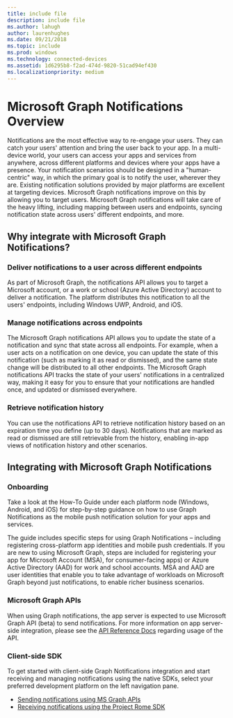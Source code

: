 ```yaml
---
title: include file
description: include file
ms.author: lahugh
author: laurenhughes
ms.date: 09/21/2018
ms.topic: include
ms.prod: windows
ms.technology: connected-devices
ms.assetid: 1d6295b8-f2ad-474d-9820-51cad94ef430
ms.localizationpriority: medium
---
```


# Microsoft Graph Notifications Overview
Notifications are the most effective way to re-engage your users. They can catch your users' attention and bring the user back to your app. In a multi-device world, your users can access your apps and services from anywhere, across different platforms and devices where your apps have a presence.
Your notification scenarios should be designed in a "human-centric" way, in which the primary goal is to notify the user, wherever they are. Existing notification solutions provided by major platforms are excellent at targeting devices. Microsoft Graph notifications improve on this by allowing you to target users. Microsoft Graph notifications will take care of the heavy lifting, including mapping between users and endpoints, syncing notification state across users' different endpoints, and more.

## Why integrate with Microsoft Graph Notifications?

### Deliver notifications to a user across different endpoints
As part of Microsoft Graph, the notifications API allows you to target a Microsoft account, or a work or school (Azure Active Directory) account to deliver a notification. The platform distributes this notification to all the users' endpoints, including Windows UWP, Android, and iOS.

### Manage notifications across endpoints
The Microsoft Graph notifications API allows you to update the state of a notification and sync that state across all endpoints. For example, when a user acts on a notification on one device, you can update the state of this notification (such as marking it as read or dismissed), and the same state change will be distributed to all other endpoints. The Microsoft Graph notifications API tracks the state of your users' notifications in a centralized way, making it easy for you to ensure that your notifications are handled once, and updated or dismissed everywhere.

### Retrieve notification history
You can use the notifications API to retrieve notification history based on an expiration time you define (up to 30 days). Notifications that are marked as read or dismissed are still retrievable from the history, enabling in-app views of notification history and other scenarios.

## Integrating with Microsoft Graph Notifications

### Onboarding
Take a look at the How-To Guide under each platform node (Windows, Android, and iOS) for step-by-step guidance on how to use Graph Notifications as the mobile push notification solution for your apps and services. 

The guide includes specific steps for using Graph Notifications – including registering cross-platform app identities and mobile push credentials. If you are new to using Microsoft Graph, steps are included for registering your app for Microsoft Account (MSA), for consumer-facing apps) or Azure Active Directory (AAD) for work and school accounts. MSA and AAD are user identities that enable you to take advantage of workloads on Microsoft Graph beyond just notifications, to enable richer business scenarios. 

### Microsoft Graph APIs
When using Graph notifications, the app server is expected to use Microsoft Graph API (beta) to send notifications. For more information on app server-side integration, please see the [API Reference Docs](https://developer.microsoft.com/graph/docs/api-reference/beta/resources/notifications-api-overview) regarding usage of the API. 

### Client-side SDK
To get started with client-side Graph Notifications integration and start receiving and managing notifications using the native SDKs, select your preferred development platform on the left navigation pane. 

* [Sending notifications using MS Graph APIs](sending-notifications.md)
* [Receiving notifications using the Project Rome SDK](receiving-notifications/index.md)

